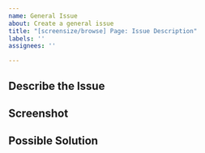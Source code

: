 ```yaml
---
name: General Issue
about: Create a general issue
title: "[screensize/browse] Page: Issue Description"
labels: ''
assignees: ''

---
```


## Describe the Issue

## Screenshot

## Possible Solution
